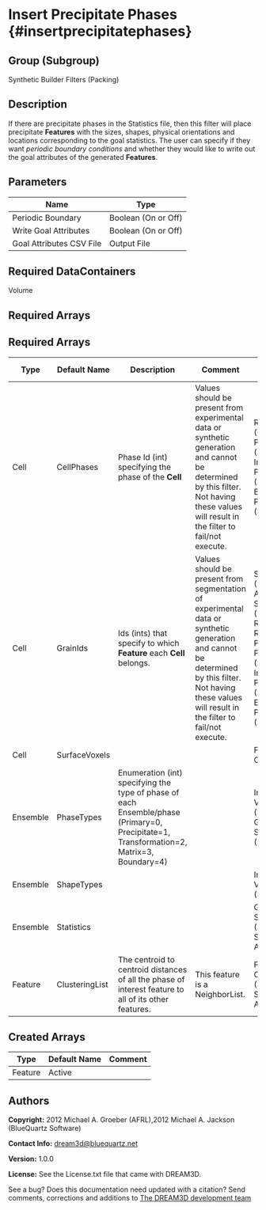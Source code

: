 Insert Precipitate Phases {#insertprecipitatephases}
======

## Group (Subgroup) ##
Synthetic Builder Filters (Packing)

## Description ##
If there are precipitate phases in the Statistics file, then this filter will place precipitate **Features** with the sizes, shapes, physical orientations and locations corresponding to the goal statistics.  The user can specify if they want *periodic boundary conditions* and whether they would like to write out the goal attributes of the generated **Features**. 

## Parameters ##

| Name | Type |
|------|------|
| Periodic Boundary | Boolean (On or Off) |
| Write Goal Attributes | Boolean (On or Off) |
| Goal Attributes CSV File | Output File |


## Required DataContainers ##
Volume

## Required Arrays ##
## Required Arrays ##

| Type | Default Name | Description | Comment | Filters Known to Create Data |
|------|--------------|-------------|---------|-----|
| Cell | CellPhases | Phase Id (int) specifying the phase of the **Cell** | Values should be present from experimental data or synthetic generation and cannot be determined by this filter. Not having these values will result in the filter to fail/not execute. | Read H5Ebsd File (IO), Pack Primary Phases (SyntheticBuilding), Insert Precipitate Phases (SyntheticBuilding), Establish Matrix Phase (SyntheticBuilding) |
| Cell | GrainIds | Ids (ints) that specify to which **Feature** each **Cell** belongs. | Values should be present from segmentation of experimental data or synthetic generation and cannot be determined by this filter. Not having these values will result in the filter to fail/not execute. | Segment Features (Misorientation, C-Axis Misorientation, Scalar) (Reconstruction), Read Dx File (IO), Read Ph File (IO), Pack Primary Phases (SyntheticBuilding), Insert Precipitate Phases (SyntheticBuilding), Establish Matrix Phase (SyntheticBuilding) |
| Cell | SurfaceVoxels |  |  | Find Boundary Cells (Generic) |
| Ensemble | PhaseTypes | Enumeration (int) specifying the type of phase of each Ensemble/phase (Primary=0, Precipitate=1, Transformation=2, Matrix=3, Boundary=4) |  | Intialize Synthetic Volume (SyntheticBuilding), Generate Ensemble Statistics (Statistics) |
| Ensemble | ShapeTypes |  |  | Initialize Synthetic Volume (SyntheticBuilding) |
| Ensemble | Statistics |  |  | Generate Ensemble Statistics (Statistics), StatsGenerator Application |  
| Feature | ClusteringList | The centroid to centroid distances of all the phase of interest feature to all of its other features. | This feature is a NeighborList. | Find Feature Clustering (Statistics), StatsGenerator Application |

## Created Arrays ##

| Type | Default Name | Comment |
|------|--------------|---------|
| Feature | Active |  |

## Authors ##

**Copyright:** 2012 Michael A. Groeber (AFRL),2012 Michael A. Jackson (BlueQuartz Software)

**Contact Info:** dream3d@bluequartz.net

**Version:** 1.0.0

**License:**  See the License.txt file that came with DREAM3D.




See a bug? Does this documentation need updated with a citation? Send comments, corrections and additions to [The DREAM3D development team](mailto:dream3d@bluequartz.net?subject=Documentation%20Correction)

